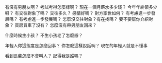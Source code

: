 有沒有男朋友啊？
考試考得怎麼樣啊？
現在一個月薪水多少錢？
今年年終領多少呀？
有交往對象了嗎？
交往多久？
感情好嗎？
對方家世如何？
有考慮進一步發展嗎？
有考慮進一步發展嗎？
怎麼沒交往對象？有在找嗎？
要不要幫你介紹對象？
買房買車了沒有？
怎麼沒有帶男朋友回來？

什麼時候生小孩？
不生小孩老了怎麼辦？

年輕人你這態度是怎麼回事？
你怎麼這樣說話啊？
現在的年輕人就是不懂事

看到長輩怎麼不會叫人？
記得我是誰嗎？
